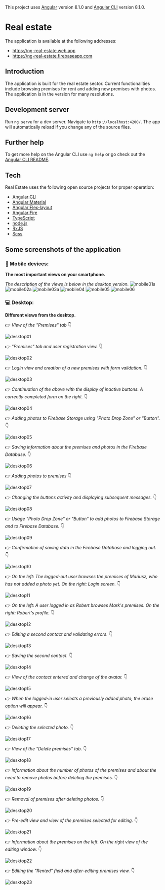 This project uses [Angular](https://github.com/angular/angular) version 8.1.0 and [Angular CLI](https://github.com/angular/angular-cli) version 8.1.0.
# Real estate
The application is available at the following addresses:
* https://ng-real-estate.web.app
* https://ng-real-estate.firebaseapp.com
## Introduction
The application is built for the real estate sector. Current functionalities include browsing premises for rent and adding new premises with photos. The application is in the version for many resolutions.
## Development server
Run `ng serve` for a dev server. Navigate to `http://localhost:4200/`. The app will automatically reload if you change any of the source files.
## Further help
To get more help on the Angular CLI use `ng help` or go check out the [Angular CLI README](https://github.com/angular/angular-cli/blob/master/README.md).
## Tech
Real Estate uses the following open source projects for proper operation:
* [Angular CLI](https://github.com/angular/angular-cli)
* [Angular Material](https://material.angular.io)
* [Angular Flex-layout](https://github.com/angular/flex-layout)
* [Angular Fire](https://github.com/angular/flex-layout)
* [TypeScript](https://github.com/microsoft/TypeScript)
* [node.js](https://nodejs.org/en/)
* [RxJS](https://github.com/ReactiveX/rxjs)
* [Scss](https://github.com/sass)
## Some screenshots of the application
### :iphone: Mobile devices:
**The most important views on your smartphone.**  

*The description of the views is below in the desktop version.*
![mobile01a](https://user-images.githubusercontent.com/5839775/59636718-866bc180-9154-11e9-99f7-d864e9ad0b3d.jpg)
![mobile02a](https://user-images.githubusercontent.com/5839775/59637788-f24f2980-9156-11e9-8d9c-0eba307d7352.jpg)
![mobile03a](https://user-images.githubusercontent.com/5839775/59637813-fd09be80-9156-11e9-86b3-21c94a98d108.jpg)
![mobile04](https://user-images.githubusercontent.com/5839775/60545322-201d9c00-9d1b-11e9-9500-927d92192026.jpg)
![mobile05](https://user-images.githubusercontent.com/5839775/62244524-e4d8c080-b3df-11e9-9e6d-8d0cf224a335.jpg)
![mobile06](https://user-images.githubusercontent.com/5839775/65336683-1cd1d800-dbc7-11e9-909b-dda7d4d18aeb.jpg)
### :computer: Desktop: 
**Different views from the desktop.**  

:point_right: *View of the "Premises" tab* :point_down:

![desktop01](https://user-images.githubusercontent.com/5839775/59636685-676d2f80-9154-11e9-8ab2-3a8c9f1e18f3.jpg)  

:point_right: *"Premises" tab and user registration view.* :point_down:

![desktop02](https://user-images.githubusercontent.com/5839775/59637904-35a99800-9157-11e9-8975-f884a77365b0.jpg)  

:point_right: *Login view and creation of a new premises with form validation.* :point_down:

![desktop03](https://user-images.githubusercontent.com/5839775/59637905-36422e80-9157-11e9-9902-039673054ba0.jpg)  

:point_right: *Continuation of the above with the display of inactive buttons. A correctly completed form on the right.* :point_down:

![desktop04](https://user-images.githubusercontent.com/5839775/59637958-596cde00-9157-11e9-9c48-88f90775f189.jpg)  

:point_right: *Adding photos to Firebase Storage using "Photo Drop Zone" or "Button".* :point_down:

![desktop05](https://user-images.githubusercontent.com/5839775/59637959-596cde00-9157-11e9-8750-a3f442fbbd19.jpg)  

:point_right: *Saving information about the premises and photos in the Firebase Database.* :point_down:

![desktop06](https://user-images.githubusercontent.com/5839775/59637960-596cde00-9157-11e9-8541-3ef0dad1b876.jpg)  

:point_right: *Adding photos to premises* :point_down:

![desktop07](https://user-images.githubusercontent.com/5839775/59637961-596cde00-9157-11e9-90b6-97cfdfcde26b.jpg)  

:point_right: *Changing the buttons activity and displaying subsequent messages.* :point_down:

![desktop08](https://user-images.githubusercontent.com/5839775/59637962-5a057480-9157-11e9-803e-c813db345e40.jpg)  

:point_right: *Usage "Photo Drop Zone" or "Button" to add photos to Firebase Storage and to Firebase Database.* :point_down:

![desktop09](https://user-images.githubusercontent.com/5839775/59638004-7dc8ba80-9157-11e9-9ffe-b81f588d44f9.jpg)  

:point_right: *Confirmation of saving data in the Firebase Database and logging out.* :point_down:

![desktop10](https://user-images.githubusercontent.com/5839775/59638005-7dc8ba80-9157-11e9-8c4d-ce9102765ae1.jpg)  

:point_right: *On the left: The logged-out user browses the premises of Mariusz, who has not added a photo yet. On the right: Login screen.* :point_down:

![desktop11](https://user-images.githubusercontent.com/5839775/60545383-3deb0100-9d1b-11e9-9633-baee1a836697.jpg)

:point_right: *On the left: A user logged in as Robert browses Mark's premises. On the right: Robert's profile.* :point_down:

![desktop12](https://user-images.githubusercontent.com/5839775/60545419-522efe00-9d1b-11e9-9cb2-8fcab76c8b07.jpg)

:point_right: *Editing a  second contact and validating errors.* :point_down:

![desktop13](https://user-images.githubusercontent.com/5839775/60545448-6246dd80-9d1b-11e9-908b-4e445b3c2f21.jpg)

:point_right: *Saving the second contact.* :point_down:

![desktop14](https://user-images.githubusercontent.com/5839775/60545467-6f63cc80-9d1b-11e9-979d-797bbec8b11a.jpg)

:point_right: *View of the contact entered and change of the avatar.* :point_down:

![desktop15](https://user-images.githubusercontent.com/5839775/60545483-7b4f8e80-9d1b-11e9-81ae-07c221b1f614.jpg)

:point_right: *When the logged-in user selects a previously added photo, the erase option will appear.* :point_down:

![desktop16](https://user-images.githubusercontent.com/5839775/61324261-4f033a00-a812-11e9-98eb-416c0141f4a2.jpg)

:point_right: *Deleting the selected photo.* :point_down:

![desktop17](https://user-images.githubusercontent.com/5839775/61324351-807c0580-a812-11e9-911e-e0b11e10da16.jpg)

:point_right: *View of the "Delete premises" tab.* :point_down:

![desktop18](https://user-images.githubusercontent.com/5839775/62244600-0c2f8d80-b3e0-11e9-8eba-50ec78845911.jpg)

:point_right: *Information about the number of photos of the premises and about the need to remove photos before deleting the premises.* :point_down:

![desktop19](https://user-images.githubusercontent.com/5839775/62244612-1487c880-b3e0-11e9-89aa-2f9e390d38b7.jpg)

:point_right: *Removal of premises after deleting photos.* :point_down:

![desktop20](https://user-images.githubusercontent.com/5839775/62244623-194c7c80-b3e0-11e9-8538-46212f549fc3.jpg)

:point_right: *Pre-edit view and view of the premises selected for editing.* :point_down:

![desktop21](https://user-images.githubusercontent.com/5839775/65336611-fca21900-dbc6-11e9-9967-5054d6fd270e.jpg)

:point_right: *Information about the premises on the left. On the right view of the editing window.* :point_down:

![desktop22](https://user-images.githubusercontent.com/5839775/65336655-12afd980-dbc7-11e9-969c-5ef0ba8ae8b0.jpg)

:point_right: *Editing the "Rented" field and after-editing premises view.* :point_down:

![desktop23](https://user-images.githubusercontent.com/5839775/65336675-17748d80-dbc7-11e9-9fad-d9c137592ca1.jpg)
